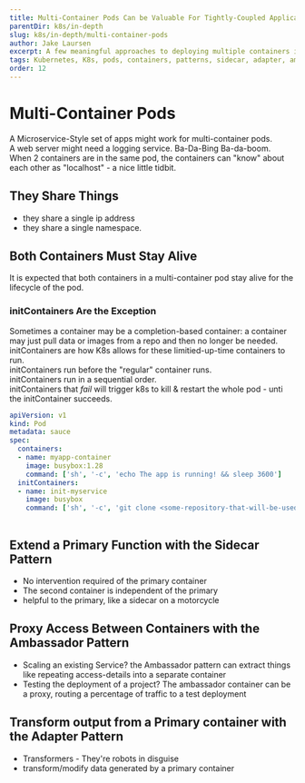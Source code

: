 ```yaml
---
title: Multi-Container Pods Can be Valuable For Tightly-Coupled Applications
parentDir: k8s/in-depth
slug: k8s/in-depth/multi-container-pods
author: Jake Laursen
excerpt: A few meaningful approaches to deploying multiple containers in a single pod
tags: Kubernetes, K8s, pods, containers, patterns, sidecar, adapter, ambassador
order: 12
---
```


# Multi-Container Pods
A Microservice-Style set of apps might work for multi-container pods.  
A web server might need a logging service. Ba-Da-Bing Ba-da-boom.  
When 2 containers are in the same pod, the containers can "know" about each other as "localhost" - a nice little tidbit.  

## They Share Things
- they share a single ip address
- they share a single namespace.  

## Both Containers Must Stay Alive
It is expected that both containers in a multi-container pod stay alive for the lifecycle of the pod.  
### initContainers Are the Exception
Sometimes a container may be a completion-based container: a container may just pull data or images from a repo and then no longer be needed.  
initContainers are how K8s allows for these limitied-up-time containers to run.  
initContainers run before the "regular" container runs.  
initContainers run in a sequential order.  
initContainers that _fail_ will trigger k8s to kill & restart the whole pod - unti the initContainer succeeds.  

```yaml
apiVersion: v1
kind: Pod
metadata: sauce
spec:
  containers:
  - name: myapp-container
    image: busybox:1.28
    command: ['sh', '-c', 'echo The app is running! && sleep 3600']
  initContainers:
  - name: init-myservice
    image: busybox
    command: ['sh', '-c', 'git clone <some-repository-that-will-be-used-by-application> ;']
    
```

## Extend a Primary Function with the Sidecar Pattern
- No intervention required of the primary container
- The second container is independent of the primary
- helpful to the primary, like a sidecar on a motorcycle

## Proxy Access Between Containers with the Ambassador Pattern
- Scaling an existing Service? the Ambassador pattern can extract things like repeating access-details into a separate container
- Testing the deployment of a project? The ambassador container can be a proxy, routing a percentage of traffic to a test deployment

##  Transform output from a Primary container with the Adapter Pattern
- Transformers - They're robots in disguise
- transform/modify data generated by a primary container
